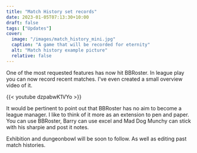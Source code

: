 ```yaml
---
title: "Match History set records"
date: 2023-01-05T07:13:30+10:00
draft: false
tags: ["Updates"]
cover:
  image: "/images/match_history_mini.jpg"
  caption: "A game that will be recorded for eternity"
  alt: "Match history example picture"
  relative: false
---
```


One of the most requested features has now hit BBRoster. In league play you can now record recent matches. I've even created a small overview video of it.

{{< youtube dzpabwK1VYo >}}
<br />

It would be pertinent to point out that BBRoster has no aim to become a league manager. I like to think of it more as an extension to pen and paper. You can use BBRoster, Barry can use excel and Mad Dog Munchy can stick with his sharpie and post it notes.

Exhibition and dungeonbowl will be soon to follow. As well as editing past match histories.
